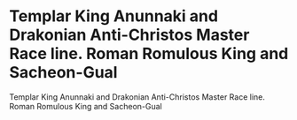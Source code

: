 # Templar King Anunnaki and Drakonian Anti-Christos Master Race line. Roman Romulous King and Sacheon-Gual

Templar King Anunnaki and Drakonian Anti-Christos Master Race line. Roman Romulous King and Sacheon-Gual